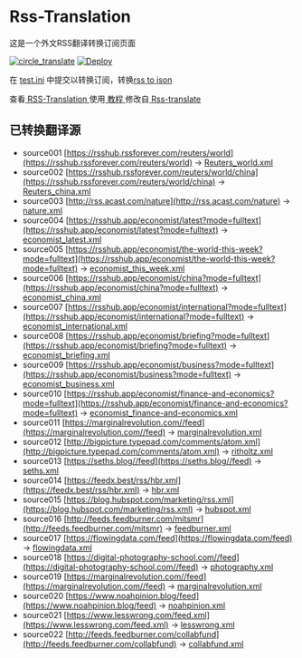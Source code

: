 # Rss-Translation

这是一个外文RSS翻译转换订阅页面 

[![circle_translate](https://github.com/q1azq1a/Rss-Translation/actions/workflows/circle_translate.yml/badge.svg)](https://github.com/q1azq1a/Rss-Translation/actions/workflows/circle_translate.yml)
[![Deploy](https://github.com/q1azq1a/Rss-Translation/actions/workflows/jekyll-gh-pages.yml/badge.svg)](https://github.com/q1azq1a/Rss-Translation/actions/workflows/jekyll-gh-pages.yml)

在 [test.ini](https://github.com/q1azq1a/Rss-Translation/blob/main/test.ini) 中提交以转换订阅，转换[rss to json](https://rss2json.com/)

查看[ RSS-Translation ](https://q1azq1a.github.io/RSS-Translation)使用[ 教程 ](https://www.q1azq1a.net/tutorial/644)修改自[ Rss-translate ](https://github.com/rcy1314/Rss-Translation/)

## 已转换翻译源

 - source001 [https://rsshub.rssforever.com/reuters/world](https://rsshub.rssforever.com/reuters/world) -> [Reuters_world.xml](rss/Reuters_world.xml)
 - source002 [https://rsshub.rssforever.com/reuters/world/china](https://rsshub.rssforever.com/reuters/world/china) -> [Reuters_china.xml](rss/Reuters_china.xml)
 - source003 [http://rss.acast.com/nature](http://rss.acast.com/nature) -> [nature.xml](rss/nature.xml)
 - source004 [https://rsshub.app/economist/latest?mode=fulltext](https://rsshub.app/economist/latest?mode=fulltext) -> [economist_latest.xml](rss/economist_latest.xml)
 - source005 [https://rsshub.app/economist/the-world-this-week?mode=fulltext](https://rsshub.app/economist/the-world-this-week?mode=fulltext) -> [economist_this_week.xml](rss/economist_this_week.xml)
 - source006 [https://rsshub.app/economist/china?mode=fulltext](https://rsshub.app/economist/china?mode=fulltext) -> [economist_china.xml](rss/economist_china.xml)
 - source007 [https://rsshub.app/economist/international?mode=fulltext](https://rsshub.app/economist/international?mode=fulltext) -> [economist_international.xml](rss/economist_international.xml)
 - source008 [https://rsshub.app/economist/briefing?mode=fulltext](https://rsshub.app/economist/briefing?mode=fulltext) -> [economist_briefing.xml](rss/economist_briefing.xml)
 - source009 [https://rsshub.app/economist/business?mode=fulltext](https://rsshub.app/economist/business?mode=fulltext) -> [economist_business.xml](rss/economist_business.xml)
 - source010 [https://rsshub.app/economist/finance-and-economics?mode=fulltext](https://rsshub.app/economist/finance-and-economics?mode=fulltext) -> [economist_finance-and-economics.xml](rss/economist_finance-and-economics.xml)
 - source011 [https://marginalrevolution.com//feed](https://marginalrevolution.com//feed) -> [marginalrevolution.xml](rss/marginalrevolution.xml)
 - source012 [http://bigpicture.typepad.com/comments/atom.xml](http://bigpicture.typepad.com/comments/atom.xml) -> [ritholtz.xml](rss/ritholtz.xml)
 - source013 [https://seths.blog//feed](https://seths.blog//feed) -> [seths.xml](rss/seths.xml)
 - source014 [https://feedx.best/rss/hbr.xml](https://feedx.best/rss/hbr.xml) -> [hbr.xml](rss/hbr.xml)
 - source015 [https://blog.hubspot.com/marketing/rss.xml](https://blog.hubspot.com/marketing/rss.xml) -> [hubspot.xml](rss/hubspot.xml)
 - source016 [http://feeds.feedburner.com/mitsmr](http://feeds.feedburner.com/mitsmr) -> [feedburner.xml](rss/feedburner.xml)
 - source017 [https://flowingdata.com/feed](https://flowingdata.com/feed) -> [flowingdata.xml](rss/flowingdata.xml)
 - source018 [https://digital-photography-school.com//feed](https://digital-photography-school.com//feed) -> [photography.xml](rss/photography.xml)
 - source019 [https://marginalrevolution.com//feed](https://marginalrevolution.com//feed) -> [marginalrevolution.xml](rss/marginalrevolution.xml)
 - source020 [https://www.noahpinion.blog/feed](https://www.noahpinion.blog/feed) -> [noahpinion.xml](rss/noahpinion.xml)
 - source021 [https://www.lesswrong.com/feed.xml](https://www.lesswrong.com/feed.xml) -> [lesswrong.xml](rss/lesswrong.xml)
 - source022 [http://feeds.feedburner.com/collabfund](http://feeds.feedburner.com/collabfund) -> [collabfund.xml](rss/collabfund.xml)
